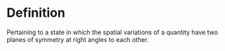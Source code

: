 # Definition

Pertaining to a state in which the spatial variations of a quantity have
two planes of symmetry at right angles to each other.
